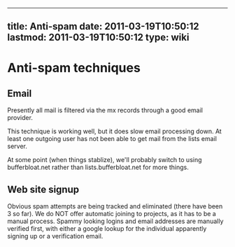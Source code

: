 
---
title: Anti-spam
date: 2011-03-19T10:50:12
lastmod: 2011-03-19T10:50:12
type: wiki
---
Anti-spam techniques
====================

Email
-----

Presently all mail is filtered via the mx records through a good email
provider.

This technique is working well, but it does slow email processing down.
At least one outgoing user has not been able to get mail from the lists
email server.

At some point (when things stablize), we'll probably switch to using
bufferbloat.net rather than lists.bufferbloat.net for more things.

Web site signup
---------------

Obvious spam attempts are being tracked and eliminated (there have been
3 so far). We do NOT offer automatic joining to projects, as it has to
be a manual process. Spammy looking logins and email addresses are
manually verified first, with either a google lookup for the individual
apparently signing up or a verification email.
